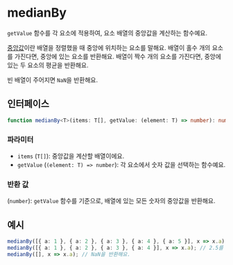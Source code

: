 # medianBy

`getValue` 함수를 각 요소에 적용하여, 요소 배열의 중앙값을 계산하는 함수예요.

[중앙값](./median.md)이란 배열을 정렬했을 때 중앙에 위치하는 요소를 말해요.
배열이 홀수 개의 요소를 가진다면, 중앙에 있는 요소를 반환해요.
배열이 짝수 개의 요소를 가진다면, 중앙에 있는 두 요소의 평균을 반환해요.

빈 배열이 주어지면 `NaN`을 반환해요.

## 인터페이스

```typescript
function medianBy<T>(items: T[], getValue: (element: T) => number): number;
```

### 파라미터

- `items` (`T[]`): 중앙값을 계산할 배열이에요.
- `getValue` (`(element: T) => number`): 각 요소에서 숫자 값을 선택하는 함수예요.

### 반환 값

(`number`): `getValue` 함수를 기준으로, 배열에 있는 모든 숫자의 중앙값을 반환해요.

## 예시

```typescript
medianBy([{ a: 1 }, { a: 2 }, { a: 3 }, { a: 4 }, { a: 5 }], x => x.a); // 3을 반환해요.
medianBy([{ a: 1 }, { a: 2 }, { a: 3 }, { a: 4 }], x => x.a); // 2.5를 반환해요.
medianBy([], x => x.a); // NaN을 반환해요.
```
